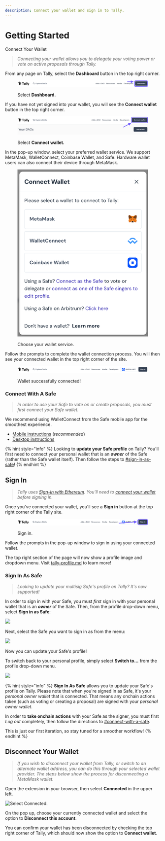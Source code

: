 ```yaml
---
description: Connect your wallet and sign in to Tally.
---
```


# Getting Started

Connect Your Wallet

> _Connecting your wallet allows you to delegate your voting power or vote on active proposals through Tally._

From any page on Tally, select the **Dashboard** button in the top right corner.

<figure><img src="../../.gitbook/assets/Screenshot 2023-08-23 at 8.49.16 pm.png" alt=""><figcaption><p>Select <strong>Dashboard.</strong></p></figcaption></figure>

If you have not yet signed into your wallet, you will see the **Connect wallet** button in the top right corner.

<figure><img src="../../.gitbook/assets/image (121).png" alt=""><figcaption><p>Select <strong>Connect wallet.</strong></p></figcaption></figure>

In the pop-up window, select your preferred wallet service. We support MetaMask, WalletConnect, Coinbase Wallet, and Safe. Hardware wallet users can also connect their device through MetaMask.

<figure><img src="../../.gitbook/assets/Screenshot 2023-08-23 at 8.54.39 pm.png" alt=""><figcaption><p>Choose your wallet service.</p></figcaption></figure>

Follow the prompts to complete the wallet connection process. You will then see your connected wallet in the top right corner of the site.

<figure><img src="../../.gitbook/assets/Screenshot 2023-08-23 at 8.56.38 pm.png" alt=""><figcaption><p>Wallet successfully connected!</p></figcaption></figure>

### Connect With A Safe

> _In order to use your Safe to vote on or create proposals, you must first connect your Safe wallet._

We recommend using WalletConnect from the Safe mobile app for the smoothest experience.

* [Mobile instructions](https://help.safe.global/en/articles/40810-connect-to-dapps-with-walletconnect-on-mobile) (_recommended_)
* [Desktop instructions](https://help.safe.global/en/articles/40849-walletconnect-safe-app)

{% hint style="info" %}
Looking to **update your Safe profile** on Tally? You'll first need to connect your personal wallet that is an _**owner**_ of the Safe (rather than the Safe wallet itself). Then follow the steps to [#sign-in-as-safe](getting-started.md#sign-in-as-safe "mention")!
{% endhint %}

## Sign In

> _Tally uses_ [_Sign-In with Ethereum_](https://login.xyz/)_. You'll need to_ [_connect your wallet_](getting-started.md#connect-your-wallet) _before signing in._

Once you've connected your wallet, you'll see a **Sign in** button at the top right corner of the Tally site.

<figure><img src="../../.gitbook/assets/Screenshot 2023-08-25 at 12.50.53 pm.png" alt=""><figcaption><p>Sign in.</p></figcaption></figure>

Follow the prompts in the pop-up window to sign in using your connected wallet.

The top right section of the page will now show a profile image and dropdown menu. Visit [tally-profile.md](tally-profile.md "mention") to learn more!

### Sign In As Safe

> _Looking to update your multisig Safe's profile on Tally? It's now supported!_

In order to sign in with your Safe, you must _first_ sign in with your personal wallet that is an _**owner**_ of the Safe. Then, from the profile drop-down menu, select **Sign in as Safe**:

![](<../../.gitbook/assets/CleanShot 2023-05-02 at 12.35.27@2x.png>)

Next, select the Safe you want to sign in as from the menu:

![](<../../.gitbook/assets/CleanShot 2023-05-02 at 12.35.46@2x.png>)

Now you can update your Safe's profile!

To switch back to your personal profile, simply select **Switch to...** from the profile drop-down menu.

![](<../../.gitbook/assets/CleanShot 2023-05-02 at 14.57.44@2x.png>)

{% hint style="info" %}
**Sign In As Safe** allows you to update your Safe's profile on Tally. Please note that when you're signed in as Safe, it's your _personal owner wallet_ that is connected. That means any onchain actions taken (such as voting or creating a proposal) are signed with your _personal owner wallet_.

In order to **take onchain actions** with your Safe as the signer, you must first _Log out_ completely, then follow the directions to [#connect-with-a-safe](getting-started.md#connect-with-a-safe "mention").

This is just our first iteration, so stay tuned for a smoother workflow!
{% endhint %}

## Disconnect Your Wallet

> _If you wish to disconnect your wallet from Tally, or switch to an alternate wallet address, you can do this through your selected wallet provider. The steps below show the process for disconnecting a MetaMask wallet._

Open the extension in your browser, then select **Connected** in the upper left.

![Select Connected.](https://p63.tr2.n0.cdn.getcloudapp.com/items/L1uXmlOn/d42e3ffd-e332-4c75-ac01-16a0a7279ab0.jpg?v=adefb6e716a09273e4144c18e37e0145)

On the pop up, choose your currently connected wallet and select the option to **Disconnect this account**.&#x20;

You can confirm your wallet has been disconnected by checking the top right corner of Tally, which should now show the option to **Connect wallet**.
